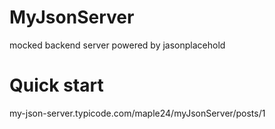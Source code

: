 # MyJsonServer
mocked backend server powered by jasonplacehold

# Quick start
my-json-server.typicode.com/maple24/myJsonServer/posts/1
